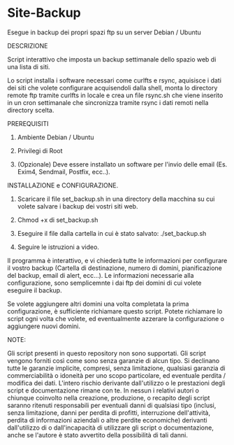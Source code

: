 # Site-Backup
Esegue in backup dei propri spazi ftp su un server Debian / Ubuntu

DESCRIZIONE

Script interattivo che imposta un backup settimanale dello spazio web di una lista di siti. 

Lo script installa i software necessari come curlfts e rsync, aquisisce i dati dei siti che volete configurare acquisendoli dalla shell,  monta lo directory remote ftp tramite curlfts in locale e crea un file rsync.sh che viene inserito in un cron settimanale che sincronizza tramite rsync i dati remoti nella directory scelta.

PREREQUISITI

1) Ambiente Debian / Ubuntu

2) Privilegi di Root

3) (Opzionale) Deve essere installato un software per l'invio delle email (Es. Exim4, Sendmail, Postfix, ecc..).

INSTALLAZIONE e CONFIGURAZIONE.

1) Scaricare il file set_backup.sh in una directory della macchina su cui volete salvare i backup dei vostri siti web.

2) Chmod +x di set_backup.sh

3) Eseguire il file dalla cartella in cui è stato salvato: ./set_backup.sh

4) Seguire le istruzioni a video. 

Il programma è interattivo, e vi chiederà tutte le informazioni per configurare il vostro backup (Cartella di destinazione, numero di domini, pianificazione del backup, email di alert, ecc...). Le informazioni necessarie alla configurazione, sono semplicemnte i dai ftp dei domini di cui volete eseguire il backup.

Se volete aggiungere altri domini una volta completata la prima configurazione, è sufficiente richiamare questo script.
Potete richiamare lo script ogni volta che volete, ed eventualmente azzerare la configurazione o aggiungere nuovi domini.

NOTE:

Gli script presenti in questo repository non sono supportati. Gli script vengono forniti così come sono senza garanzie di alcun tipo. Si declinano tutte le garanzie implicite, compresi, senza limitazione, qualsiasi garanzia di commerciabilità o idoneità per uno scopo particolare, ed eventuale perdita / modifica dei dati. L'intero rischio derivante dall'utilizzo o le prestazioni degli script e documentazione rimane con te. In nessun i relativi autori o chiunque coinvolto nella creazione, produzione, o recapito degli script saranno ritenuti responsabili per eventuali danni di qualsiasi tipo (inclusi, senza limitazione, danni per perdita di profitti, interruzione dell'attività, perdita di informazioni aziendali o altre perdite economiche) derivanti dall'utilizzo di o dall'incapacità di utilizzare gli script o documentazione, anche se l'autore è stato avvertito della possibilità di tali danni.
